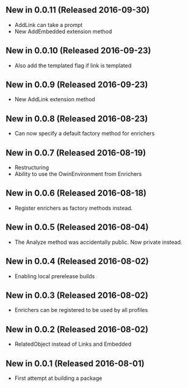 ## New in 0.0.11 (Released 2016-09-30)
* AddLink can take a prompt
* New AddEmbedded extension method

## New in 0.0.10 (Released 2016-09-23)
* Also add the templated flag if link is templated

## New in 0.0.9 (Released 2016-09-23)
* New AddLink extension method

## New in 0.0.8 (Released 2016-08-23)
* Can now specify a default factory method for enrichers

## New in 0.0.7 (Released 2016-08-19)
* Restructuring
* Ability to use the OwinEnvironment from Enrichers

## New in 0.0.6 (Released 2016-08-18)
* Register enrichers as factory methods instead.

## New in 0.0.5 (Released 2016-08-04)
* The Analyze method was accidentally public. Now private instead.

## New in 0.0.4 (Released 2016-08-02)
* Enabling local prerelease builds

## New in 0.0.3 (Released 2016-08-02)
* Enrichers can be registered to be used by all profiles

## New in 0.0.2 (Released 2016-08-02)
* RelatedObject instead of Links and Embedded

## New in 0.0.1 (Released 2016-08-01)
* First attempt at building a package
